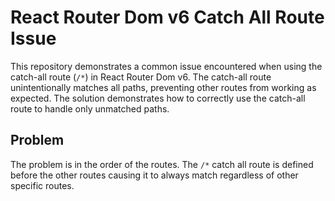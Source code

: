 # React Router Dom v6 Catch All Route Issue

This repository demonstrates a common issue encountered when using the catch-all route (`/*`) in React Router Dom v6. The catch-all route unintentionally matches all paths, preventing other routes from working as expected.  The solution demonstrates how to correctly use the catch-all route to handle only unmatched paths.

## Problem

The problem is in the order of the routes. The `/*` catch all route is defined before the other routes causing it to always match regardless of other specific routes.